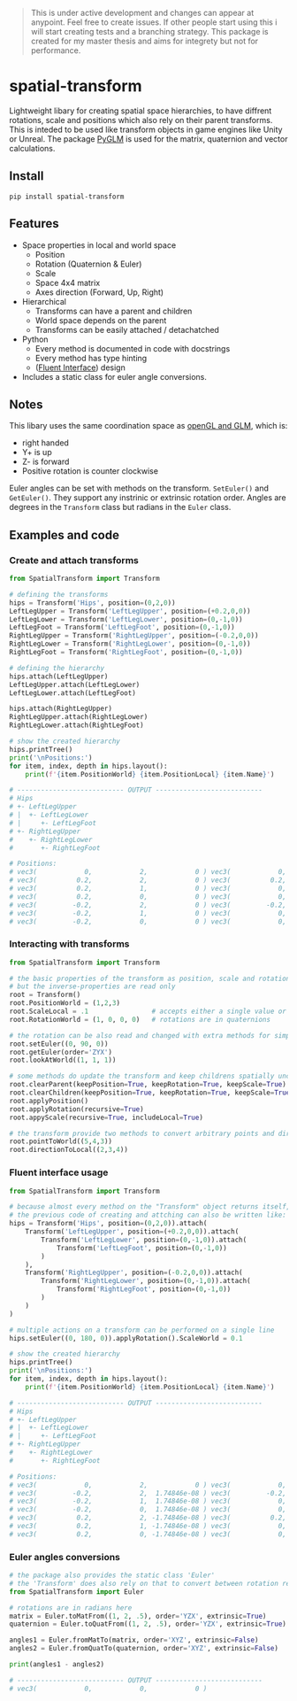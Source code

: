 > This is under active development and changes can appear at anypoint. Feel free to create issues. If other people start using this i will start creating tests and a branching strategy. This package is created for my master thesis and aims for integrety but not for performance.

# spatial-transform
Lightweight libary for creating spatial space hierarchies, to have diffrent rotations, scale and positions which also rely on their parent transforms. This is inteded to be used like transform objects in game engines like Unity or Unreal. The package [PyGLM](https://github.com/Zuzu-Typ/PyGLM) is used for the matrix, quaternion and vector calculations.


## Install
``` batch
pip install spatial-transform
 ```
## Features
- Space properties in local and world space
    - Position
    - Rotation (Quaternion & Euler)
    - Scale
    - Space 4x4 matrix
    - Axes direction (Forward, Up, Right)
- Hierarchical
    - Transforms can have a parent and children
    - World space depends on the parent
    - Transforms can be easily attached / detachatched
- Python
    - Every method is documented in code with docstrings
    - Every method has type hinting
    - ([Fluent Interface](https://de.wikipedia.org/wiki/Fluent_Interface)) design
- Includes a static class for euler angle conversions.

## Notes
This libary uses the same coordination space as [openGL and GLM](https://www.evl.uic.edu/ralph/508S98/coordinates.html), which is:
- right handed
- Y+ is up
- Z- is forward
- Positive rotation is counter clockwise

Euler angles can be set with methods on the transform. ``SetEuler()`` and ``GetEuler()``. They support any instrinic or extrinsic rotation order. Angles are degrees in the ``Transform`` class but radians in the ``Euler`` class.

## Examples and code

### Create and attach transforms
``` python
from SpatialTransform import Transform

# defining the transforms
hips = Transform('Hips', position=(0,2,0))
LeftLegUpper = Transform('LeftLegUpper', position=(+0.2,0,0))
LeftLegLower = Transform('LeftLegLower', position=(0,-1,0))
LeftLegFoot = Transform('LeftLegFoot', position=(0,-1,0))
RightLegUpper = Transform('RightLegUpper', position=(-0.2,0,0))
RightLegLower = Transform('RightLegLower', position=(0,-1,0))
RightLegFoot = Transform('RightLegFoot', position=(0,-1,0))

# defining the hierarchy
hips.attach(LeftLegUpper)
LeftLegUpper.attach(LeftLegLower)
LeftLegLower.attach(LeftLegFoot)

hips.attach(RightLegUpper)
RightLegUpper.attach(RightLegLower)
RightLegLower.attach(RightLegFoot)

# show the created hierarchy
hips.printTree()
print('\nPositions:')
for item, index, depth in hips.layout():
    print(f'{item.PositionWorld} {item.PositionLocal} {item.Name}')

# --------------------------- OUTPUT ---------------------------
# Hips
# +- LeftLegUpper
# |  +- LeftLegLower
# |     +- LeftLegFoot
# +- RightLegUpper
#    +- RightLegLower
#       +- RightLegFoot

# Positions:
# vec3(            0,            2,            0 ) vec3(            0,            2,            0 ) Hips
# vec3(          0.2,            2,            0 ) vec3(          0.2,            0,            0 ) LeftLegUpper
# vec3(          0.2,            1,            0 ) vec3(            0,           -1,            0 ) LeftLegLower
# vec3(          0.2,            0,            0 ) vec3(            0,           -1,            0 ) LeftLegFoot
# vec3(         -0.2,            2,            0 ) vec3(         -0.2,            0,            0 ) RightLegUpper
# vec3(         -0.2,            1,            0 ) vec3(            0,           -1,            0 ) RightLegLower
# vec3(         -0.2,            0,            0 ) vec3(            0,           -1,            0 ) RightLegFoot
```

### Interacting with transforms
``` python
from SpatialTransform import Transform

# the basic properties of the transform as position, scale and rotation can be changed by setting the value
# but the inverse-properties are read only
root = Transform()
root.PositionWorld = (1,2,3)
root.ScaleLocal = .1                # accepts either a single value or a tuple of three
root.RotationWorld = (1, 0, 0, 0)   # rotations are in quaternions

# the rotation can be also read and changed with extra methods for simplified usage
root.setEuler((0, 90, 0))
root.getEuler(order='ZYX')
root.lookAtWorld((1, 1, 1))

# some methods do update the transform and keep childrens spatially unchanged
root.clearParent(keepPosition=True, keepRotation=True, keepScale=True)
root.clearChildren(keepPosition=True, keepRotation=True, keepScale=True)
root.applyPosition()
root.applyRotation(recursive=True)
root.appyScale(recursive=True, includeLocal=True)

# the transform provide two methods to convert arbitrary points and direction from an to the spaces
root.pointToWorld((5,4,3))
root.directionToLocal((2,3,4))
```

### Fluent interface usage
``` python
from SpatialTransform import Transform

# because almost every method on the "Transform" object returns itself,
# the previous code of creating and attching can also be written like:
hips = Transform('Hips', position=(0,2,0)).attach(
    Transform('LeftLegUpper', position=(+0.2,0,0)).attach(
        Transform('LeftLegLower', position=(0,-1,0)).attach(
            Transform('LeftLegFoot', position=(0,-1,0))
        )
    ),
    Transform('RightLegUpper', position=(-0.2,0,0)).attach(
        Transform('RightLegLower', position=(0,-1,0)).attach(
            Transform('RightLegFoot', position=(0,-1,0))
        )
    )
)

# multiple actions on a transform can be performed on a single line
hips.setEuler((0, 180, 0)).applyRotation().ScaleWorld = 0.1

# show the created hierarchy
hips.printTree()
print('\nPositions:')
for item, index, depth in hips.layout():
    print(f'{item.PositionWorld} {item.PositionLocal} {item.Name}')

# --------------------------- OUTPUT ---------------------------
# Hips
# +- LeftLegUpper
# |  +- LeftLegLower
# |     +- LeftLegFoot
# +- RightLegUpper
#    +- RightLegLower
#       +- RightLegFoot

# Positions:
# vec3(            0,            2,            0 ) vec3(            0,            2,            0 ) Hips
# vec3(         -0.2,            2,  1.74846e-08 ) vec3(         -0.2,            0,  1.74846e-08 ) LeftLegUpper
# vec3(         -0.2,            1,  1.74846e-08 ) vec3(            0,           -1,            0 ) LeftLegLower
# vec3(         -0.2,            0,  1.74846e-08 ) vec3(            0,           -1,            0 ) LeftLegFoot
# vec3(          0.2,            2, -1.74846e-08 ) vec3(          0.2,            0, -1.74846e-08 ) RightLegUpper
# vec3(          0.2,            1, -1.74846e-08 ) vec3(            0,           -1,            0 ) RightLegLower
# vec3(          0.2,            0, -1.74846e-08 ) vec3(            0,           -1,            0 ) RightLegFoot
```

### Euler angles conversions
``` python
# the package also provides the static class 'Euler'
# the 'Transform' does also rely on that to convert between rotation representations
from SpatialTransform import Euler

# rotations are in radians here
matrix = Euler.toMatFrom((1, 2, .5), order='YZX', extrinsic=True)
quaternion = Euler.toQuatFrom((1, 2, .5), order='YZX', extrinsic=True)

angles1 = Euler.fromMatTo(matrix, order='XYZ', extrinsic=False)
angles2 = Euler.fromQuatTo(quaternion, order='XYZ', extrinsic=False)

print(angles1 - angles2)

# --------------------------- OUTPUT ---------------------------
# vec3(            0,            0,            0 )
```
